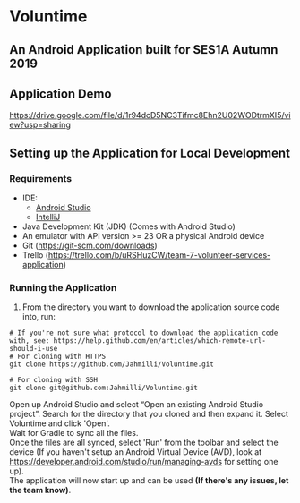 # Voluntime
## An Android Application built for SES1A Autumn 2019
## Application Demo
https://drive.google.com/file/d/1r94dcD5NC3Tifmc8Ehn2U02WODtrmXI5/view?usp=sharing


## Setting up the Application for Local Development
### Requirements
* IDE:
  * [Android Studio](https://developer.android.com/studio/)
  * [IntelliJ](https://www.jetbrains.com/help/idea/getting-started-with-android-development.html)
* Java Development Kit (JDK) (Comes with Android Studio)
* An emulator with API version >= 23 OR a physical Android device
* Git (https://git-scm.com/downloads)
* Trello (https://trello.com/b/uRSHuzCW/team-7-volunteer-services-application)

### Running the Application
1. From the directory you want to download the application source code into, run:
```
# If you're not sure what protocol to download the application code with, see: https://help.github.com/en/articles/which-remote-url-should-i-use
# For cloning with HTTPS
git clone https://github.com/Jahmilli/Voluntime.git

# For cloning with SSH
git clone git@github.com:Jahmilli/Voluntime.git
```
Open up Android Studio and select “Open an existing Android Studio project”. Search for the directory that you cloned and then expand it. Select Voluntime and click 'Open'.  
Wait for Gradle to sync all the files.  
Once the files are all synced, select 'Run' from the toolbar and select the device (If you haven't setup an Android Virtual Device (AVD), look at https://developer.android.com/studio/run/managing-avds for setting one up).  
The application will now start up and can be used __(If there's any issues, let the team know)__.

